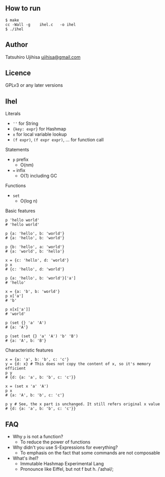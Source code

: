 ## How to run

```
$ make
cc -Wall -g    ihel.c   -o ihel
$ ./ihel
```

## Author

Tatsuhiro Ujihisa <ujihisa@gmail.com>

## Licence

GPLv3 or any later versions

## Ihel

Literals
* `''` for String
* `{key: expr}` for Hashmap
* `x` for local variable lookup
* `(f expr)`, `(f expr expr)`, ... for function call

Statements
* `p` prefix
    * O(nm)
* `=` infix
    * O(1) including GC

Functions
* `set`
    * O(log n)

Basic features

```
p 'hello world'
# 'hello world'
```

```
p {a: 'hello', b: 'world'}
# {a: 'hello', b: 'world'}

p {b: 'hello', a: 'world'}
# {a: 'world', b: 'hello'}

x = {c: 'hello', d: 'world'}
p x
# {c: 'hello', d: 'world'}
```

```
p {a: 'hello', b: 'world'}['a']
# 'hello'

x = {a: 'b', b: 'world'}
p x['a']
# 'b'

p x[x['a']]
# 'world'
```

```
p (set {} 'a' 'A')
# {a: 'A'}

p (set (set {} 'a' 'A') 'b' 'B')
# {a: 'A', b: 'B'}
```

Characteristic features

```
x = {a: 'a', b: 'b', c: 'c'}
y = {d: x} # This does not copy the content of x, so it's memory efficient
p y
# {d: {a: 'a', b: 'b', c: 'c'}}

x = (set x 'a' 'A')
p x
# {a: 'A', b: 'b', c: 'c'}

p y # See, the x part is unchanged. It still refers original x value
# {d: {a: 'a', b: 'b', c: 'c'}}
```

## FAQ

* Why `p` is not a function?
    * To reduce the power of functions
* Why didn't you use S-Expressions for everything?
    * To emphasis on the fact that some commands are not composable
* What's ihel?
    * Immutable Hashmap Experimental Lang
    * Pronounce like Eiffel, but not f but h. /ˈaɪhəl/;
